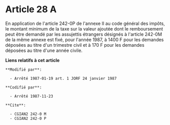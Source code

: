 # Article 28 A

En application de l'article 242-0P de l'annexe II au code général des impôts, le montant minimum de la taxe sur la valeur
ajoutée dont le remboursement peut être demandé par les assujettis étrangers désignés à l'article 242-0M de la même annexe
est fixé, pour l'année 1987, à 1400 F pour les demandes déposées au titre d'un trimestre civil et à 170 F pour les demandes
déposées au titre d'une année civile.

**Liens relatifs à cet article**

	**Modifié par**:

	  - Arrêté 1987-01-19 art. 1 JORF 24 janvier 1987

	**Codifié par**:

	  - Arrêté 1987-11-23

	**Cite**:

	  - CGIAN2 242-0 M
	  - CGIAN2 242-0 P
